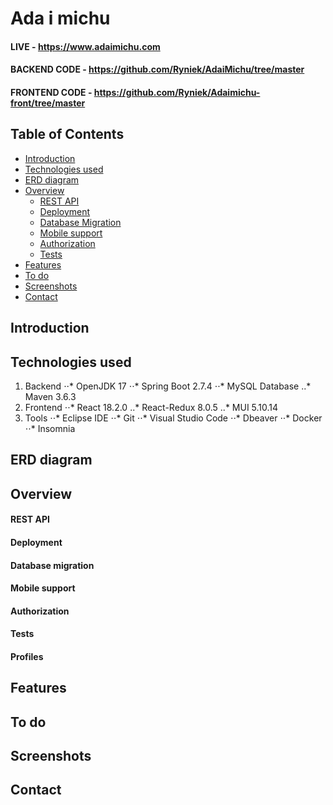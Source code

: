 # Ada i michu
#### LIVE - https://www.adaimichu.com
#### BACKEND CODE - https://github.com/Ryniek/AdaiMichu/tree/master
#### FRONTEND CODE - https://github.com/Ryniek/Adaimichu-front/tree/master

## Table of Contents

* [Introduction](#introduction)
* [Technologies used](#technologies-used)
* [ERD diagram](#erd-diagram)
* [Overview](#overview)
	- [REST API](#rest-api)
  - [Deployment](#deployment)
  - [Database Migration](#database-migration)
  - [Mobile support](#mobile-support)
  - [Authorization](#authorization)
  - [Tests](#tests)
* [Features](#features)
* [To do](#to-do)
* [Screenshots](#screenshots)
* [Contact](#contact)

## Introduction

## Technologies used
1. Backend
⋅⋅* OpenJDK 17
⋅⋅* Spring Boot 2.7.4
⋅⋅* MySQL Database
..* Maven 3.6.3
2. Frontend
⋅⋅* React 18.2.0
..* React-Redux 8.0.5
..* MUI 5.10.14
3. Tools
⋅⋅* Eclipse IDE
⋅⋅* Git
⋅⋅* Visual Studio Code
⋅⋅* Dbeaver
⋅⋅* Docker
⋅⋅* Insomnia
## ERD diagram

## Overview
#### REST API

#### Deployment

#### Database migration

#### Mobile support

#### Authorization

#### Tests

#### Profiles

## Features

## To do

## Screenshots

## Contact
